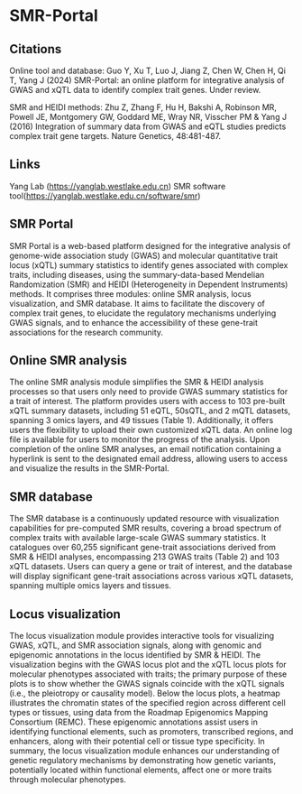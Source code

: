 # SMR-Portal
## Citations
Online tool and database: Guo Y, Xu T, Luo J, Jiang Z, Chen W, Chen H, Qi T, Yang J (2024) SMR-Portal: an online platform for integrative analysis of GWAS and xQTL data to identify complex trait genes. Under review.

SMR and HEIDI methods: Zhu Z, Zhang F, Hu H, Bakshi A, Robinson MR, Powell JE, Montgomery GW, Goddard ME, Wray NR, Visscher PM & Yang J (2016) Integration of summary data from GWAS and eQTL studies predicts complex trait gene targets. Nature Genetics, 48:481-487.

## Links
Yang Lab (https://yanglab.westlake.edu.cn) 
SMR software tool(https://yanglab.westlake.edu.cn/software/smr)

## SMR Portal
SMR Portal is a web-based platform designed for the integrative analysis of genome-wide association study (GWAS) and molecular quantitative trait locus (xQTL) summary statistics to identify genes associated with complex traits, including diseases, using the summary-data-based Mendelian Randomization (SMR) and HEIDI (Heterogeneity in Dependent Instruments) methods. It comprises three modules: online SMR analysis, locus visualization, and SMR database. It aims to facilitate the discovery of complex trait genes, to elucidate the regulatory mechanisms underlying GWAS signals, and to enhance the accessibility of these gene-trait associations for the research community.

## Online SMR analysis
The online SMR analysis module simplifies the SMR & HEIDI analysis processes so that users only need to provide GWAS summary statistics for a trait of interest. The platform provides users with access to 103 pre-built xQTL summary datasets, including 51 eQTL, 50sQTL, and 2 mQTL datasets, spanning 3 omics layers, and 49 tissues (Table 1). Additionally, it offers users the flexibility to upload their own customized xQTL data. An online log file is available for users to monitor the progress of the analysis. Upon completion of the online SMR analyses, an email notification containing a hyperlink is sent to the designated email address, allowing users to access and visualize the results in the SMR-Portal.

## SMR database
The SMR database is a continuously updated resource with visualization capabilities for pre-computed SMR results, covering a broad spectrum of complex traits with available large-scale GWAS summary statistics. It catalogues over 60,255 significant gene-trait associations derived from SMR & HEIDI analyses, encompassing 213 GWAS traits (Table 2) and 103 xQTL datasets. Users can query a gene or trait of interest, and the database will display significant gene-trait associations across various xQTL datasets, spanning multiple omics layers and tissues.

## Locus visualization
The locus visualization module provides interactive tools for visualizing GWAS, xQTL, and SMR association signals, along with genomic and epigenomic annotations in the locus identified by SMR & HEIDI. The visualization begins with the GWAS locus plot and the xQTL locus plots for molecular phenotypes associated with traits; the primary purpose of these plots is to show whether the GWAS signals coincide with the xQTL signals (i.e., the pleiotropy or causality model). Below the locus plots, a heatmap illustrates the chromatin states of the specified region across different cell types or tissues, using data from the Roadmap Epigenomics Mapping Consortium (REMC). These epigenomic annotations assist users in identifying functional elements, such as promoters, transcribed regions, and enhancers, along with their potential cell or tissue type specificity. In summary, the locus visualization module enhances our understanding of genetic regulatory mechanisms by demonstrating how genetic variants, potentially located within functional elements, affect one or more traits through molecular phenotypes.
